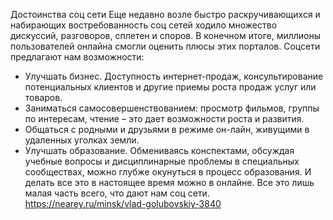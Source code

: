 Достоинства соц сети
Еще недавно возле быстро раскручивающихся и набирающих востребованность соц сетей ходило множество дискуссий, разговоров, сплетен и споров. В конечном итоге, миллионы пользователей онлайна смогли оценить плюсы этих порталов. Соцсети предлагают нам возможности:
- Улучшать бизнес. Доступность интернет-продаж, консультирование потенциальных клиентов и другие приемы роста продаж услуг или товаров.
- Заниматься самосовершенствованием: просмотр фильмов, группы по интересам, чтение – это дает возможности роста и развития.
- Общаться с родными и друзьями в режиме он-лайн, живущими в удаленных уголках земли.
- Улучшать образование. Обмениваясь конспектами, обсуждая учебные вопросы и дисциплинарные проблемы в специальных сообществах, можно глубже окунуться в процесс образования. И делать все это в настоящее время можно в онлайне.
Все это лишь малая часть всего, что дают нам соц сети.
https://nearey.ru/minsk/vlad-golubovskiy-3840
